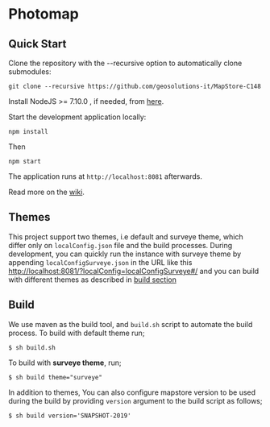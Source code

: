 Photomap
==========

Quick Start
------------

Clone the repository with the --recursive option to automatically clone submodules:

`git clone --recursive https://github.com/geosolutions-it/MapStore-C148`

Install NodeJS >= 7.10.0 , if needed, from [here](https://nodejs.org/en/download/releases/).

Start the development application locally:

`npm install`

Then      

`npm start`

The application runs at `http://localhost:8081` afterwards.

Read more on the [wiki](https://github.com/geosolutions-it/MapStore-C148/wiki).

Themes
------------
This project support two themes, i.e default and surveye theme, which differ only on `localConfig.json` file and the build processes. During development, you can quickly run the instance with surveye theme by appending `localConfigSurveye.json` in the URL like this [http://localhost:8081/?localConfig=localConfigSurveye#/](http://localhost:8081/?localConfig=localConfigSurveye#/) and you can build with different themes as described in [build section](#Build)


Build
----------------

We use maven as the build tool, and `build.sh` script to automate the build process. To build with default theme run;     

`$ sh build.sh`     

To build with **surveye theme**, run;   

`$ sh build theme="surveye"`

In addition to themes, You can also configure mapstore
version to be used during the build by providing `version` argument to the build script as follows;

`$ sh build version='SNAPSHOT-2019'`